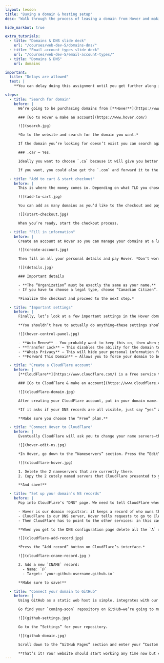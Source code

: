 ```yaml
---
layout: lesson
title: "Buying a domain & hosting setup"
desc: "Walk through the process of leasing a domain from Hover and making a GitHub website live on your own domain."

hide_markbot: true

extra_tutorials:
  - title: "Domains & DNS slide deck"
    url: "/courses/web-dev-5/domains-dns/"
  - title: "Email account types slide deck"
    url: "/courses/web-dev-5/email-account-types/"
  - title: "Domains & DNS"
    url: domains

important:
  title: "Delays are allowed"
  text: |
    **You can delay doing this assignment until you get further along in determining your brand—which you’ll be doing in another class.**

steps:
  - title: "Search for domain"
    before: |
      We’re going to be purchasing domains from [**Hover**](https://www.hover.com/), a small Canadian domain registrar with amazing customer service.

      ### [Go to Hover & make an account](https://www.hover.com/)

      ![](search.jpg)

      *Go to the website and search for the domain you want.*

      If the domain you’re looking for doesn’t exist you can search again or find a different TLD.

      ### .ca? — Yes.

      Ideally you want to choose `.ca` because it will give you better search results juice for Canadian searchers.

      If you want, you could also get the `.com` and forward it to the `.ca` so they act as the same website.

  - title: "Add to cart & start checkout"
    before: |
      This is where the money comes in. Depending on what TLD you chose you’ll be charged a different amount—some of the new fancier ones are more expensive.

      ![](add-to-cart.jpg)

      You can add as many domains as you’d like to the checkout and pay for all of them once.

      ![](start-checkout.jpg)

      When you’re ready, start the checkout process.

  - title: "Fill in information"
    before: |
      Create an account at Hover so you can manage your domains at a later time. **Remember your password!**

      ![](create-account.jpg)

      Then fill in all your personal details and pay Hover. *Don’t worry these personal details are not going to be shown publicly unless you want.*

      ![](details.jpg)

      ### Important details

      - **The “Organization” must be exactly the same as your name.**
      - If you have to choose a legal type, choose “Canadian Citizen”.

      *Finalize the checkout and proceed to the next step.*

  - title: "Important settings"
    before: |
      Finally, let’s look at a few important settings in the Hover domain control panel.

      **You shouldn’t have to actually do anything—these settings should all be on by default.**

      ![](hover-control-panel.jpg)

      - **Auto Renew** — You probably want to keep this on, then when your domain lease is about to expire your registrar will automatically charge your credit card to register the domain again. You will receive notice e-mails before this happens.
      - **Transfer Lock** — This disables the ability for the domain to be transfered to another registrar. If you want to transfer your domain you’d have to turn this feature off.
      - **Whois Privacy** — This will hide your personal information from WHOIS lookups. So, if someone searched your domain in the WHOIS database they would not be able to see your address and phone number. If your registrar is charging you extra for this you’re getting ripped off.
      - **Forward This Domain** — Allows you to force your domain to be redirected to another location. I use this often if I purchase both the .ca and the .com. I forward the .com to the .ca so that if anyone types .com into their browser it will automatically take them to the primary .ca domain.

  - title: "Create a CloudFlare account"
    before: |
      [**CloudFlare**](https://www.cloudflare.com/) is a free service to add an extra level of security and performance to your website. They’re a DNS routing system with the added benefit of stopping security threats to your website and performance enhancements—and SSL.

      ### [Go to CloudFlare & make an account](https://www.cloudflare.com/)

      ![](cloudflare-domain.jpg)

      After creating your CloudFlare account, put in your domain name. CloudFlare will search your domain for DNS records.

      *If it asks if your DNS records are all visible, just say “yes” and continue. We’ll come back to the DNS stuff later.*

      **Make sure you choose the “Free” plan.**

  - title: "Connect Hover to CloudFlare"
    before: |
      Eventually CloudFlare will ask you to change your name servers—this is configuration we need to adjust in Hover.

      ![](hover-edit-ns.jpg)

      *In Hover, go down to the “Nameservers” section. Press the “Edit” button.*

      ![](cloudflare-hover.jpg)

      1. Delete the 2 nameservers that are currently there.
      2. Copy the 2 cutely named servers that CloudFlare presented to you into Hover.

      **And save!**

  - title: "Set up your domain’s NS records"
    before: |
      Pop into CloudFlare’s "DNS" page. We need to tell CloudFlare where our website is hosted.

      - Hover is our domain registrar: it keeps a record of who owns the domain.
      - CloudFlare is our DNS server, Hover tells requests to go to CloudFlare to find where our website is hosted, or where our email is hosted.
      - Then CloudFlare has to point to the other services: in this case CloudFlare will point to GitHub, the host of our website itself.

      **When you get to the DNS configuration page delete all the `A` records that may be visible.**

      ![](cloudflare-add-record.jpg)

      *Press the “Add record” button on CloudFlare’s interface.*

      ![](cloudflare-cname-record.jpg )

      2. Add a new `CNAME` record:
        - Name: `@`
        - Target: `your-github-username.github.io`

      **Make sure to save!**

  - title: "Connect your domain to GitHub"
    before: |
      Using GitHub as a static web host is simple, integrates with our processes—and it’s free.

      Go find your `coming-soon` repository on GitHub—we’re going to make that website live on your domain.

      ![](github-settings.jpg)

      Go to the “Settings” for your repository.

      ![](github-domain.jpg)

      Scroll down to the “GitHub Pages” section and enter your “Custom Domain” into the field. Press “Save”.

      **That’s it! Your website should start working any time now but could take up to 24 hours.**
---
```

